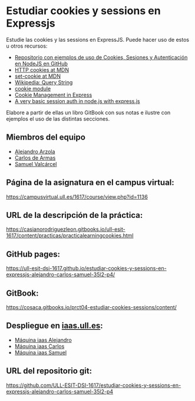 # Estudiar cookies y sessions en Expressjs

Estudie las cookies y las sessions en ExpressJS. Puede hacer uso de estos u otros recursos:

* [Repositorio con ejemplos de uso de Cookies, Sesiones y Autenticación en NodeJS en GitHub](https://github.com/ULL-ESIT-DSI-1617/express-cookies-examples)
* [HTTP cookies at MDN](https://developer.mozilla.org/en-US/docs/Web/HTTP/Cookies)
* [set-cookie at MDN](https://developer.mozilla.org/en-US/docs/Web/HTTP/Headers/Set-Cookie)
* [Wikipedia: Query String](https://en.wikipedia.org/wiki/Query_string)
* [cookie module](https://www.npmjs.com/package/cookie)
* [Cookie Management in Express](https://www.codementor.io/noddy/cookie-management-in-express-js-du107rmna)
* [A very basic session auth in node.js with express.js](http://www.codexpedia.com/node-js/a-very-basic-session-auth-in-node-js-with-express-js/)

Elabore a partir de ellas un libro GitBook con sus notas e ilustre con ejemplos el uso de las distintas secciones.

## Miembros del equipo

* [Alejandro Arzola](http://aleag.github.io)
* [Carlos de Armas](http://alu0100816167.github.io)
* [Samuel Valcárcel](http://cosaca.github.io)

## Página de la asignatura en el campus virtual:

https://campusvirtual.ull.es/1617/course/view.php?id=1136

## URL de la descripción de la práctica:

https://casianorodriguezleon.gitbooks.io/ull-esit-1617/content/practicas/practicalearningcookies.html

## GitHub pages:

https://ull-esit-dsi-1617.github.io/estudiar-cookies-y-sessions-en-expressjs-alejandro-carlos-samuel-35l2-p4/

## GitBook:

https://cosaca.gitbooks.io/prct04-estudiar-cookies-sessions/content/

## Despliegue en [iaas.ull.es](iaas.ull.es):

* [Máquina iaas Alejandro](http://10.6.128.77:8090/)
* [Máquina iaas Carlos](http://10.6.129.242:8090/)
* [Máquina iaas Samuel](http://10.6.128.137:8090/)

## URL del repositorio git:

https://github.com/ULL-ESIT-DSI-1617/estudiar-cookies-y-sessions-en-expressjs-alejandro-carlos-samuel-35l2-p4
